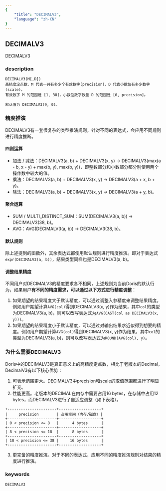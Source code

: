 ```yaml
---
{
    "title": "DECIMALV3",
    "language": "zh-CN"
}
---
```


<!-- 
Licensed to the Apache Software Foundation (ASF) under one
or more contributor license agreements.  See the NOTICE file
distributed with this work for additional information
regarding copyright ownership.  The ASF licenses this file
to you under the Apache License, Version 2.0 (the
"License"); you may not use this file except in compliance
with the License.  You may obtain a copy of the License at

  http://www.apache.org/licenses/LICENSE-2.0

Unless required by applicable law or agreed to in writing,
software distributed under the License is distributed on an
"AS IS" BASIS, WITHOUT WARRANTIES OR CONDITIONS OF ANY
KIND, either express or implied.  See the License for the
specific language governing permissions and limitations
under the License.
-->

## DECIMALV3

<version since="1.2.1">

DECIMALV3

</version>

### description
    DECIMALV3(M[,D])
    高精度定点数，M 代表一共有多少个有效数字(precision)，D 代表小数位有多少数字(scale)，
    有效数字 M 的范围是 [1, 38]，小数位数字数量 D 的范围是 [0, precision]。

    默认值为 DECIMALV3(9, 0)。

### 精度推演

DECIMALV3有一套很复杂的类型推演规则，针对不同的表达式，会应用不同规则进行精度推断。

#### 四则运算

* 加法 / 减法：DECIMALV3(a, b) + DECIMALV3(x, y) -> DECIMALV3(max(a - b, x - y) + max(b, y), max(b, y))，即整数部分和小数部分都分别使用两个操作数中较大的值。
* 乘法：DECIMALV3(a, b) + DECIMALV3(x, y) -> DECIMALV3(a + x, b + y)。
* 除法：DECIMALV3(a, b) + DECIMALV3(x, y) -> DECIMALV3(a + y, b)。

#### 聚合运算

* SUM / MULTI_DISTINCT_SUM：SUM(DECIMALV3(a, b)) -> DECIMALV3(38, b)。
* AVG：AVG(DECIMALV3(a, b)) -> DECIMALV3(38, b)。

#### 默认规则

除上述提到的函数外，其余表达式都使用默认规则进行精度推演。即对于表达式 `expr(DECIMALV3(a, b))`，结果类型同样也是DECIMALV3(a, b)。

#### 调整结果精度

不同用户对DECIMALV3的精度要求各不相同，上述规则为当前Doris的默认行为，如果用户**有不同的精度需求，可以通过以下方式进行精度调整**：
1. 如果期望的结果精度大于默认精度，可以通过调整入参精度来调整结果精度。例如用户期望计算`AVG(col)`得到DECIMALV3(x, y)作为结果，其中`col`的类型为DECIMALV3(a, b)，则可以改写表达式为`AVG(CAST(col as DECIMALV3(x, y)))`。
2. 如果期望的结果精度小于默认精度，可以通过对输出结果求近似得到想要的精度。例如用户期望计算`AVG(col)`得到DECIMALV3(x, y)作为结果，其中`col`的类型为DECIMALV3(a, b)，则可以改写表达式为`ROUND(AVG(col), y)`。

### 为什么需要DECIMALV3

Doris中的DECIMALV3是真正意义上的高精度定点数，相比于老版本的Decimal，DecimalV3有以下核心优势：
1. 可表示范围更大。DECIMALV3中precision和scale的取值范围都进行了明显扩充。
2. 性能更高。老版本的DECIMAL在内存中需要占用16 bytes，在存储中占用12 bytes，而DECIMALV3进行了自适应调整（如下表格）。
```
+----------------------+-------------------+
|     precision        | 占用空间（内存/磁盘）|
+----------------------+-------------------+
| 0 < precision <= 8   |      4 bytes      |
+----------------------+-------------------+
| 8 < precision <= 18  |      8 bytes      |
+----------------------+-------------------+
| 18 < precision <= 38 |     16 bytes      |
+----------------------+-------------------+
```
3. 更完备的精度推演。对于不同的表达式，应用不同的精度推演规则对结果的精度进行推演。

### keywords
    DECIMALV3
